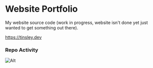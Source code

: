 # Website Portfolio
My website source code
(work in progress, website isn't done yet just wanted to get something out there).<br>

https://tinsley.dev

### Repo Activity
![Alt](https://repobeats.axiom.co/api/embed/7243c9d73cfd47b17de334e7252899264efb530a.svg "Repobeats analytics image")
